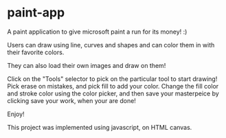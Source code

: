 # paint-app

A paint application to give microsoft paint a run for its money! :)

Users can draw using line, curves and shapes and can color them in with their favorite colors.

They can also load their own images and draw on them!

Click on the "Tools" selector to pick on the particular tool to start drawing! Pick erase on mistakes, and pick fill to add your color. Change the fill color and stroke color using the color picker, and then save your masterpeice by clicking save your work, when your are done!

Enjoy!

This project was implemented using javascript, on HTML canvas.
